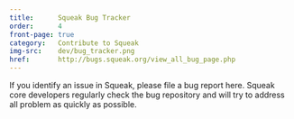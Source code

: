 ```yaml
---
title:      Squeak Bug Tracker
order:      4
front-page: true
category:   Contribute to Squeak
img-src:    dev/bug_tracker.png
href:       http://bugs.squeak.org/view_all_bug_page.php
---
```

If you identify an issue in Squeak, please file a bug report here. Squeak core developers regularly check the bug repository and will try to address all problem as quickly as possible.

